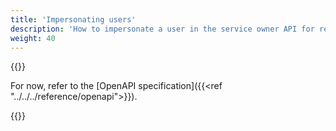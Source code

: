 ```yaml
---
title: 'Impersonating users'
description: 'How to impersonate a user in the service owner API for read operations'
weight: 40
---
```


{{<notyetwritten>}}

For now, refer to the [OpenAPI specification]({{<ref "../../../reference/openapi">}}).

{{<children />}}
